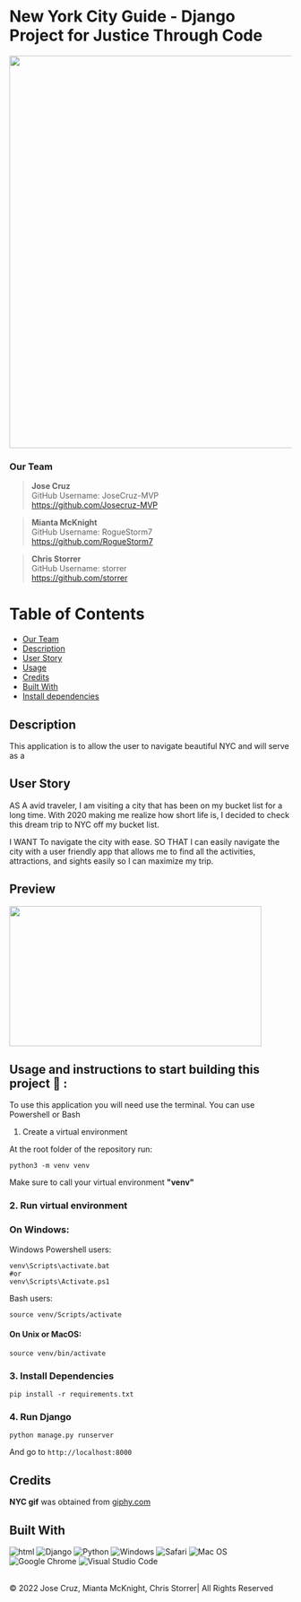 # New York City Guide - Django Project for Justice Through Code

<p align="center">
  <img 
    width="700"
    height="700"
    src="assets\boroughs.gif"
  >
</p>

### Our Team

> **Jose Cruz**<br>
> GitHub Username: JoseCruz-MVP<br> https://github.com/Josecruz-MVP

> **Mianta McKnight**<br>
> GitHub Username: RogueStorm7<br> https://github.com/RogueStorm7

> **Chris Storrer**<br>
> GitHub Username: storrer<br> https://github.com/storrer

# Table of Contents

- [Our Team](#our-team)
- [Description](#description)
- [User Story](#user-story)
- [Usage](#usage)
- [Credits](#credits)
- [Built With](#built-with)
- [Install dependencies](#install-dependencies)

## Description

This application is to allow the user to navigate beautiful NYC and will serve as a

## User Story
AS A avid traveler, I am visiting a city that has been on my bucket list for a long time. With 2020 making me realize how short life is, I decided to check this dream trip to NYC off my bucket list.

I WANT To navigate the city with ease.
SO THAT I can easily navigate the city with a user friendly app that allows me to find all the activities, attractions, and sights easily so I can maximize my trip.

## Preview
<p align="left">
  <img 
    width="450"
    height="250"
    src="assets\Screenshot (236).png"
  >
</p>

## Usage and instructions to start building this project 📖 :
To use this application you will need use the terminal. You can use Powershell or Bash
 1. Create a virtual environment

At the root folder of the repository run:

```
python3 -m venv venv
```

Make sure to call your virtual environment **"venv"**

### 2. Run virtual environment

### On Windows:

Windows Powershell users:

```
venv\Scripts\activate.bat
#or
venv\Scripts\Activate.ps1
```

Bash users:

```
source venv/Scripts/activate
```

#### On Unix or MacOS:

```
source venv/bin/activate
```

### 3. Install Dependencies

```
pip install -r requirements.txt
```

### 4. Run Django

```
python manage.py runserver
```

And go to `http://localhost:8000`

## Credits
**NYC gif** was obtained from [giphy.com](https://media1.giphy.com/media/47C87Og388K5BYCmTC/giphy.gif?cid=6c09b9521aa656c3f38f6e9fe8a29b40e3526e9ba1d88ed8&rid=giphy.gif&ct=g)

## Built With

![html](https://img.shields.io/badge/-HTML5-E34F26?logo=html5&logoColor=white&logoWidth=30)
![Django](https://img.shields.io/badge/django-%23092E20.svg?style=for-the-badge&logo=django&logoColor=white)
![Python](https://img.shields.io/badge/python-3670A0?style=for-the-badge&logo=python&logoColor=ffdd54)
![Windows](https://img.shields.io/badge/Windows-0078D6?style=for-the-badge&logo=windows&logoColor=white)
![Safari](https://img.shields.io/badge/Safari-000000?style=for-the-badge&logo=Safari&logoColor=white)
![Mac OS](https://img.shields.io/badge/mac%20os-000000?style=for-the-badge&logo=macos&logoColor=F0F0F0)
![Google Chrome](https://img.shields.io/badge/Google%20Chrome-4285F4?style=for-the-badge&logo=GoogleChrome&logoColor=white)
![Visual Studio Code](https://img.shields.io/badge/Visual%20Studio%20Code-0078d7.svg?style=for-the-badge&logo=visual-studio-code&logoColor=white)


<br>
&copy; 2022 Jose Cruz, Mianta McKnight, Chris Storrer| All Rights Reserved
